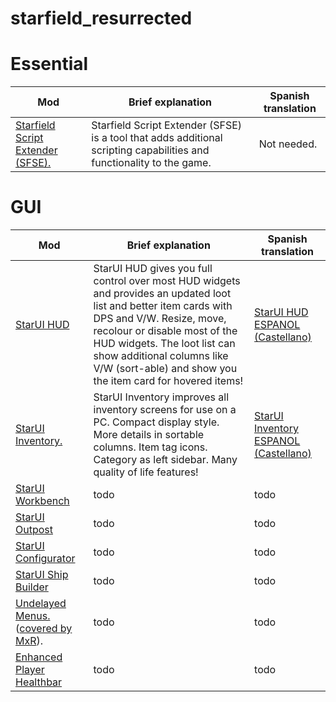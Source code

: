 # starfield_resurrected

# Essential

| Mod | Brief explanation | Spanish translation |
|----------|----------|----------|
| [Starfield Script Extender (SFSE).](https://www.nexusmods.com/starfield/mods/106) | Starfield Script Extender (SFSE) is a tool that adds additional scripting capabilities and functionality to the game. | Not needed. |

# GUI

| Mod | Brief explanation | Spanish translation |
|----------|----------|----------|
| [StarUI HUD](https://www.nexusmods.com/starfield/mods/3444) | StarUI HUD gives you full control over most HUD widgets and provides an updated loot list and better item cards with DPS and V/W. Resize, move, recolour or disable most of the HUD widgets. The loot list can show additional columns like V/W (sort-able) and show you the item card for hovered items! | [StarUI HUD ESPANOL (Castellano)](https://www.nexusmods.com/starfield/mods/3493) |
| [StarUI Inventory.](https://www.nexusmods.com/starfield/mods/773) | StarUI Inventory improves all inventory screens for use on a PC. Compact display style. More details in sortable columns. Item tag icons. Category as left sidebar. Many quality of life features! | [StarUI Inventory ESPANOL (Castellano)](https://www.nexusmods.com/starfield/mods/2694) |
| [StarUI Workbench](https://www.nexusmods.com/starfield/mods/4966) | todo | todo |
| [StarUI Outpost](https://www.nexusmods.com/starfield/mods/5766) | todo | todo |
| [StarUI Configurator]() | todo | todo |
| [StarUI Ship Builder](https://www.nexusmods.com/starfield/mods/6402) |  todo | todo |
| [Undelayed Menus.](https://www.nexusmods.com/starfield/mods/404) ([covered by MxR](https://www.youtube.com/watch?v=nfrWXMk2wIg)). |  todo | todo |
| [Enhanced Player Healthbar](https://www.nexusmods.com/starfield/mods/454)  | todo | todo |
